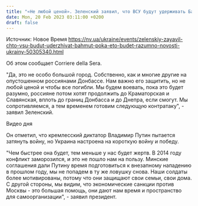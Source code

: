 ```yaml
---
title: "«Не любой ценой». Зеленский заявил, что ВСУ будут удерживать Бахмут «пока это будет разумно»"
date: Mon, 20 Feb 2023 03:11:00 +0200
draft: false
---
```

Источник: Новое Время https://nv.ua/ukraine/events/zelenskiy-zayavil-chto-vsu-budut-uderzhivat-bahmut-poka-eto-budet-razumno-novosti-ukrainy-50305340.html


Об этом сообщает Corriere della Sera.

"Да, это не особо большой город. Собственно, как и многие другие на опустошенном россиянами Донбассе. Нам важно его защитить, но не любой ценой и чтобы все погибли. Мы будем воевать, пока это будет разумно, россияне потом хотят продолжить до Краматорская и Славянская, вплоть до границ Донбасса и до Днепра, если смогут. Мы сопротивляемся, а тем временем готовим следующую контратаку", - заявил Зеленский.

  Видео дня   

Он отметил, что кремлесский диктатор Владимир Путин пытается затянуть войну, но Украина настроена на короткую войну и победу.

"Чем быстрее она будет, тем меньше у нас будет жертв. В 2014 году конфликт заморозился, и это не пошло нам на пользу. Минские соглашения дали Путину время подготовиться к внезапному нападению в прошлом году, мы не попадем в ту же ловушку снова. Наши солдаты более мотивированы, потому что они защищают свои семьи, свои дома. С другой стороны, мы видим, что экономические санкции против Москвы - это большая помощь, они дают нам время и пространство для самоорганизации", - заявил президент.
